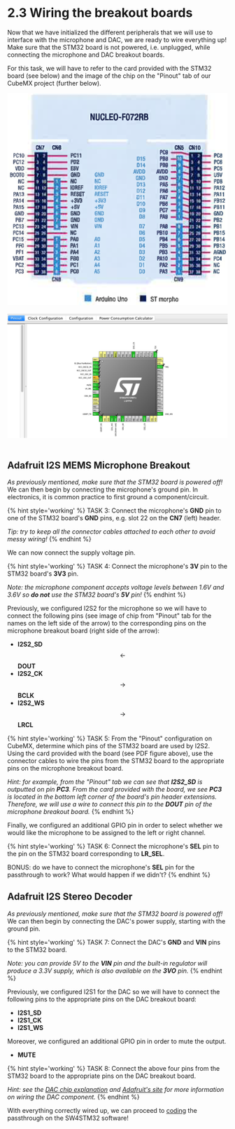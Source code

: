 # 2.3 Wiring the breakout boards

Now that we have initialized the different peripherals that we will use
to interface with the microphone and DAC, we are ready to wire
everything up! Make sure that the STM32 board is not powered, i.e.
unplugged, while connecting the microphone and DAC breakout boards.

For this task, we will have to refer to the card provided with the STM32
board (see below) and the image of the chip
on the "Pinout" tab of our CubeMX project (further below).

<div style="text-align:center"><img src ="stm32f072_extensions.png" width="600"/></div>
<br>

<div style="text-align:center"><img src ="pinout_tab.png" width="600"/></div>
<br>

## <a id="microphone"></a>Adafruit I2S MEMS Microphone Breakout

*As previously mentioned, make sure that the STM32 board is powered
off!* We can then begin by connecting the microphone's ground pin. In electronics, it is common practice to first ground a component/circuit.

{% hint style='working' %}
TASK 3: Connect the microphone's **GND** pin to one of the STM32 board's **GND**
pins, e.g. slot 22 on the **CN7** (left) header.

*Tip: try to keep all the connector cables attached to each other to avoid messy wiring!*
{% endhint %}

We can now connect the supply voltage pin.

{% hint style='working' %}
TASK 4: Connect the microphone's **3V** pin to the STM32 board's **3V3** pin.

*Note: the microphone component accepts voltage levels between 1.6V and
3.6V so **do not** use the STM32 board's **5V** pin!*
{% endhint %}

Previously, we configured I2S2 for the microphone
so we will have to connect the following pins (see
image of chip from "Pinout" tab for the names on the left side of the
arrow) to the corresponding pins on the microphone breakout board (right
side of the arrow):
*  **I2S2_SD** $$\leftarrow$$ **DOUT**
*  **I2S2_CK** $$\rightarrow$$ **BCLK**
*  **I2S2_WS** $$\rightarrow$$ **LRCL**

{% hint style='working' %}
TASK 5: From the "Pinout" configuration on CubeMX, determine which pins of the STM32 board are used by I2S2. Using the card provided with the board (see PDF figure above), use the connector cables to wire the pins from the STM32 board to the appropriate pins on the microphone breakout board.

_Hint: for example, from the "Pinout" tab we can see that **I2S2_SD** is outputted on pin **PC3**. From the card provided with the board, we see **PC3** is located in the bottom left corner of the board's pin header extensions. Therefore, we will use a wire to connect this pin to the **DOUT** pin of the microphone breakout board._
{% endhint %}

Finally, we configured an additional GPIO pin in order to select whether we would like the microphone to be assigned to the left or right channel.

{% hint style='working' %}
TASK 6: Connect the microphone's **SEL** pin to the pin on the STM32 board corresponding to **LR_SEL**.

BONUS: do we have to connect the microphone's **SEL** pin for the passthrough to work? What would happen if we didn't?
{% endhint %}

## <a id="dac"></a>Adafruit I2S Stereo Decoder

*As previously mentioned, make sure that the STM32 board is powered off!* We can then begin by connecting the DAC's power supply, starting with the ground pin.

{% hint style='working' %}
TASK 7: Connect the DAC's **GND** and **VIN** pins to the STM32 board.

*Note: you can provide 5V to the **VIN** pin and the built-in regulator will produce a 3.3V supply, which is also available on the **3VO** pin.*
{% endhint %}



Previously, we configured I2S1 for the DAC so we will have to connect the following
pins to the appropriate pins on the DAC breakout board:
* **I2S1_SD**
* **I2S1_CK**
* **I2S1_WS**

Moreover, we configured an additional GPIO pin in order to mute the output.
* **MUTE**

{% hint style='working' %}
TASK 8: Connect the above four pins from the STM32 board to the appropriate pins on the DAC breakout board.
 
*Hint: see the [DAC chip explanation](../1/hardware_interfaces/dac.md) and [Adafruit's site](https://learn.adafruit.com/adafruit-i2s-stereo-decoder-uda1334a/pinouts) for more information on wiring the DAC component.*
{% endhint %}

With everything correctly wired up, we can proceed to [coding](../4/coding.md) the passthrough on the SW4STM32 software!